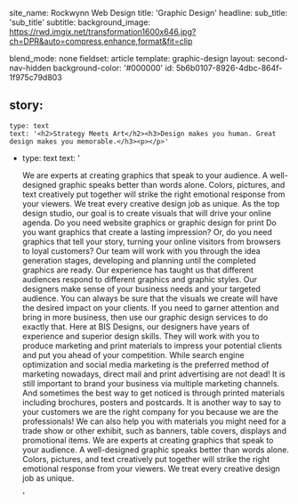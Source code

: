 site_name: Rockwynn Web Design
title: 'Graphic Design'
headline:
sub_title: 'sub_title'
subtitle:
background_image: https://rwd.imgix.net/transformation1600x646.jpg?ch=DPR&auto=compress,enhance,format&fit=clip

blend_mode: none
fieldset: article
template: graphic-design
layout: second-nav-hidden
background-color: '#000000'
id: 5b6b0107-8926-4dbc-864f-1f975c79d803

story:
  -
    type: text
    text: '<h2>Strategy Meets Art</h2><h3>Design makes you human. Great design makes you memorable.</h3><p></p>'
  -
    type: text
    text: '<p>We are experts at creating graphics that speak to your audience. A well-designed graphic speaks better than words alone. Colors, pictures, and text creatively put together will strike the right emotional response from your viewers. We treat every creative design job as unique. As the top design studio, our goal is to create visuals that will drive your online agenda. Do you need website graphics or graphic design for print Do you want graphics that create a lasting impression? Or, do you need graphics that tell your story, turning your online visitors from browsers to loyal customers? Our team will work with you through the idea generation stages, developing and planning until the completed graphics are ready. Our experience has taught us that different audiences respond to different graphics and graphic styles. Our designers make sense of your business needs and your targeted audience. You can always be sure that the visuals we create will have the desired impact on your clients.   If you need to garner attention and bring
    in more business, then use our graphic design services to do exactly that. Here at BIS Designs,
    our designers have years of experience and superior design skills. They will work with you to
    produce marketing and print materials to impress your potential clients and put you ahead of your
    competition. While search engine optimization and social media marketing is the preferred method
    of marketing nowadays, direct mail and print advertising are not dead! It is still important to
    brand your business via multiple marketing channels. And sometimes the best way to get noticed
    is through printed materials including brochures, posters and postcards. It is another way to say
    to your customers we are the right company for you because we are the professionals! We can also
    help you with materials you might need for a trade show or other exhibit, such as banners, table
    covers,  displays and promotional items. We are experts at creating graphics that speak to your audience. A well-designed graphic speaks better than words alone. Colors, pictures, and text creatively put together will strike the right emotional response from your viewers. We treat every creative design job as unique.</p>'
